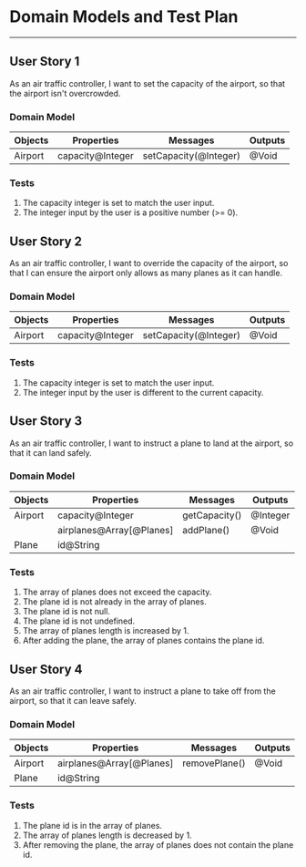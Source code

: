 # Domain Models and Test Plan

---

## User Story 1

As an air traffic controller, I want to set the capacity of the airport, so that the airport isn't overcrowded.

### Domain Model

| Objects | Properties | Messages | Outputs |
| --- | --- | --- | --- |
| Airport | capacity@Integer | setCapacity(@Integer) | @Void |

### Tests
1. The capacity integer is set to match the user input.
2. The integer input by the user is a positive number (>= 0).

## User Story 2

As an air traffic controller, I want to override the capacity of the airport, so that I can ensure the airport only allows as many planes as it can handle.

### Domain Model

| Objects | Properties | Messages | Outputs |
| --- | --- | --- | --- |
| Airport | capacity@Integer | setCapacity(@Integer) | @Void |

### Tests
1. The capacity integer is set to match the user input.
2. The integer input by the user is different to the current capacity.

## User Story 3

As an air traffic controller, I want to instruct a plane to land at the airport, so that it can land safely.

### Domain Model

| Objects | Properties | Messages | Outputs |
| --- | --- | --- | --- |
| Airport | capacity@Integer | getCapacity() | @Integer |
|  | airplanes@Array[@Planes] | addPlane() | @Void |
| Plane | id@String |  |  |

### Tests
1. The array of planes does not exceed the capacity.
2. The plane id is not already in the array of planes.
3. The plane id is not null.
4. The plane id is not undefined.
5. The array of planes length is increased by 1.
6. After adding the plane, the array of planes contains the plane id.

## User Story 4

As an air traffic controller, I want to instruct a plane to take off from the airport, so that it can leave safely.

### Domain Model

| Objects | Properties | Messages | Outputs |
| --- | --- | --- | --- |
| Airport | airplanes@Array[@Planes] | removePlane() | @Void |
| Plane | id@String |  |  |

### Tests
1. The plane id is in the array of planes.
2. The array of planes length is decreased by 1.
3. After removing the plane, the array of planes does not contain the plane id.